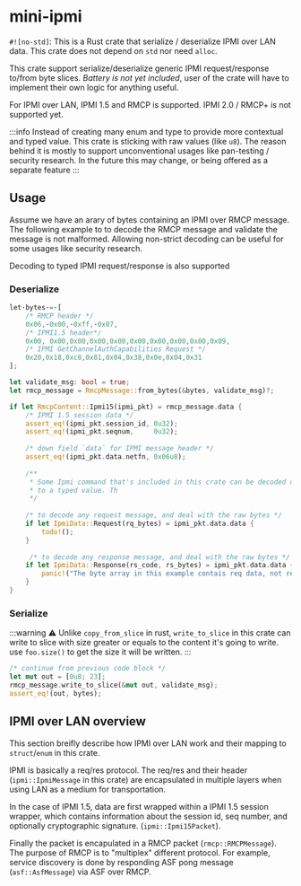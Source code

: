 # mini-ipmi

`#![no-std]`:
This is a Rust crate that serialize / deserialize IPMI over LAN data. 
This crate does not depend on `std` nor need `alloc`.

This crate support serialize/deserialize generic IPMI request/response to/from 
byte slices. *Battery is not yet included*, user of the crate will have to 
implement their own logic for anything useful.

For IPMI over LAN, IPMI 1.5 and RMCP is supported. 
IPMI 2.0 / RMCP+ is not supported yet.

:::info
Instead of creating many enum and type to provide more contextual and typed
value. This crate is sticking with raw values (like `u8`). The reason behind
it is mostly to support unconventional usages like pan-testing / security
research. In the future this may change, or being offered as a separate feature
:::


## Usage
Assume we have an arary of bytes containing an IPMI over RMCP message.
The following example to to decode the RMCP message and validate the message
is not malformed. Allowing non-strict decoding can be useful for some usages
like security research.

Decoding to typed IPMI request/response is also supported

### Deserialize
```rust
let·bytes·=·[
    /* RMCP header */
    0x06,·0x00,·0xff,·0x07,
    /* IPMI1.5 header*/
    0x00, 0x00,0x00,0x00,0x00,0x00,0x00,0x00,0x00,0x09, 
    /* IPMI GetChannelAuthCapabilities Request */
    0x20,0x18,0xc8,0x81,0x04,0x38,0x0e,0x04,0x31
];

let validate_msg: bool = true;
let rmcp_message = RmcpMessage::from_bytes(&bytes, validate_msg)?;

if let RmcpContent::Ipmi15(ipmi_pkt) = rmcp_message.data {
    /* IPMI 1.5 session data */
    assert_eq!(ipmi_pkt.session_id, 0u32);
    assert_eq!(ipmi_pkt.seqnum,     0u32);
    
    /* down field `data` for IPMI message header */
    assert_eq!(ipmi_pkt.data.netfn, 0x06u8);
    
    /**
     * Some Ipmi command that's included in this crate can be decoded directly
     * to a typed value. Th
     */
    
    /* to decode any request message, and deal with the raw bytes */
    if let IpmiData::Request(rq_bytes) = ipmi_pkt.data.data {
        todo!();
    }
    
     /* to decode any response message, and deal with the raw bytes */   
    if let IpmiData::Response(rs_code, rs_bytes) = ipmi_pkt.data.data {
        panic!("The byte array in this example contais req data, not res");
    }
}
```

### Serialize
:::warning
:warning: Unlike `copy_from_slice` in rust, `write_to_slice` in this crate 
can write to slice with size greater or equals to the content it's going
to write. use `foo.size()` to get the size it will be written.
:::
```rust
/* continue from previous code block */
let mut out = [0u8; 23];
rmcp_message.write_to_slice(&mut out, validate_msg);
assert_eq!(out, bytes);
```

## IPMI over LAN overview
This section breifly describe how IPMI over LAN work and their mapping to `struct`/`enum` in this crate.

IPMI is basically a req/res protocol. The req/res and their header 
(`ipmi::IpmiMessage` in this crate) are encapsulated in multiple layers when
using LAN as a medium for transportation.

In the case of IPMI 1.5, data are first wrapped within a IPMI 1.5 session wrapper,
which contains information about the session id, seq number, and optionally cryptographic signature. (`ipmi::Ipmi15Packet`).

Finally the packet is encapulated in a RMCP packet (`rmcp::RMCPMessage`). The
purpose of RMCP is to "multiplex" different protocol. For example, service
discovery is done by responding ASF pong message (`asf::AsfMessage`) via ASF
over RMCP.